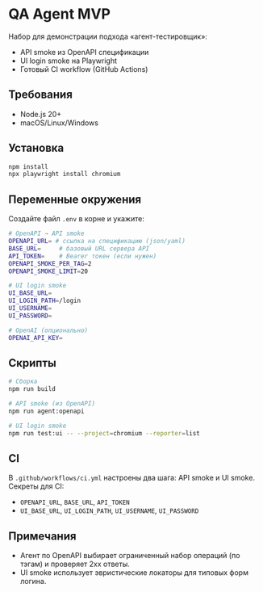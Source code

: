# QA Agent MVP

Набор для демонстрации подхода «агент-тестировщик»:
- API smoke из OpenAPI спецификации
- UI login smoke на Playwright
- Готовый CI workflow (GitHub Actions)

## Требования
- Node.js 20+
- macOS/Linux/Windows

## Установка

```bash
npm install
npx playwright install chromium
```

## Переменные окружения
Создайте файл `.env` в корне и укажите:

```bash
# OpenAPI → API smoke
OPENAPI_URL= # ссылка на спецификацию (json/yaml)
BASE_URL=     # базовый URL сервера API
API_TOKEN=    # Bearer токен (если нужен)
OPENAPI_SMOKE_PER_TAG=2
OPENAPI_SMOKE_LIMIT=20

# UI login smoke
UI_BASE_URL=
UI_LOGIN_PATH=/login
UI_USERNAME=
UI_PASSWORD=

# OpenAI (опционально)
OPENAI_API_KEY=
```

## Скрипты

```bash
# Сборка
npm run build

# API smoke (из OpenAPI)
npm run agent:openapi

# UI login smoke
npm run test:ui -- --project=chromium --reporter=list
```

## CI
В `.github/workflows/ci.yml` настроены два шага: API smoke и UI smoke.
Секреты для CI:
- `OPENAPI_URL`, `BASE_URL`, `API_TOKEN`
- `UI_BASE_URL`, `UI_LOGIN_PATH`, `UI_USERNAME`, `UI_PASSWORD`

## Примечания
- Агент по OpenAPI выбирает ограниченный набор операций (по тэгам) и проверяет 2xx ответы.
- UI smoke использует эвристические локаторы для типовых форм логина.
